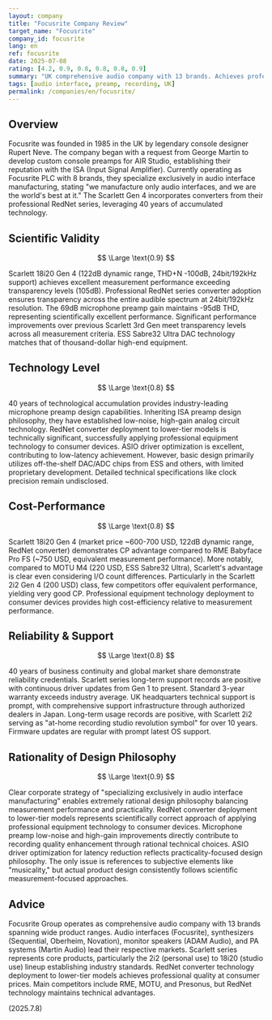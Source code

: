 ```yaml
---
layout: company
title: "Focusrite Company Review"
target_name: "Focusrite"
company_id: focusrite
lang: en
ref: focusrite
date: 2025-07-08
rating: [4.2, 0.9, 0.8, 0.8, 0.8, 0.9]
summary: "UK comprehensive audio company with 13 brands. Achieves professional quality at consumer prices through RedNet technology."
tags: [audio interface, preamp, recording, UK]
permalink: /companies/en/focusrite/
---
```


## Overview

Focusrite was founded in 1985 in the UK by legendary console designer Rupert Neve. The company began with a request from George Martin to develop custom console preamps for AIR Studio, establishing their reputation with the ISA (Input Signal Amplifier). Currently operating as Focusrite PLC with 8 brands, they specialize exclusively in audio interface manufacturing, stating "we manufacture only audio interfaces, and we are the world's best at it." The Scarlett Gen 4 incorporates converters from their professional RedNet series, leveraging 40 years of accumulated technology.

## Scientific Validity

$$ \Large \text{0.9} $$

Scarlett 18i20 Gen 4 (122dB dynamic range, THD+N -100dB, 24bit/192kHz support) achieves excellent measurement performance exceeding transparency levels (105dB). Professional RedNet series converter adoption ensures transparency across the entire audible spectrum at 24bit/192kHz resolution. The 69dB microphone preamp gain maintains -95dB THD, representing scientifically excellent performance. Significant performance improvements over previous Scarlett 3rd Gen meet transparency levels across all measurement criteria. ESS Sabre32 Ultra DAC technology matches that of thousand-dollar high-end equipment.

## Technology Level

$$ \Large \text{0.8} $$

40 years of technological accumulation provides industry-leading microphone preamp design capabilities. Inheriting ISA preamp design philosophy, they have established low-noise, high-gain analog circuit technology. RedNet converter deployment to lower-tier models is technically significant, successfully applying professional equipment technology to consumer devices. ASIO driver optimization is excellent, contributing to low-latency achievement. However, basic design primarily utilizes off-the-shelf DAC/ADC chips from ESS and others, with limited proprietary development. Detailed technical specifications like clock precision remain undisclosed.

## Cost-Performance

$$ \Large \text{0.8} $$

Scarlett 18i20 Gen 4 (market price ~600-700 USD, 122dB dynamic range, RedNet converter) demonstrates CP advantage compared to RME Babyface Pro FS (~750 USD, equivalent measurement performance). More notably, compared to MOTU M4 (220 USD, ESS Sabre32 Ultra), Scarlett's advantage is clear even considering I/O count differences. Particularly in the Scarlett 2i2 Gen 4 (200 USD) class, few competitors offer equivalent performance, yielding very good CP. Professional equipment technology deployment to consumer devices provides high cost-efficiency relative to measurement performance.

## Reliability & Support

$$ \Large \text{0.8} $$

40 years of business continuity and global market share demonstrate reliability credentials. Scarlett series long-term support records are positive with continuous driver updates from Gen 1 to present. Standard 3-year warranty exceeds industry average. UK headquarters technical support is prompt, with comprehensive support infrastructure through authorized dealers in Japan. Long-term usage records are positive, with Scarlett 2i2 serving as "at-home recording studio revolution symbol" for over 10 years. Firmware updates are regular with prompt latest OS support.

## Rationality of Design Philosophy

$$ \Large \text{0.9} $$

Clear corporate strategy of "specializing exclusively in audio interface manufacturing" enables extremely rational design philosophy balancing measurement performance and practicality. RedNet converter deployment to lower-tier models represents scientifically correct approach of applying professional equipment technology to consumer devices. Microphone preamp low-noise and high-gain improvements directly contribute to recording quality enhancement through rational technical choices. ASIO driver optimization for latency reduction reflects practicality-focused design philosophy. The only issue is references to subjective elements like "musicality," but actual product design consistently follows scientific measurement-focused approaches.

## Advice

Focusrite Group operates as comprehensive audio company with 13 brands spanning wide product ranges. Audio interfaces (Focusrite), synthesizers (Sequential, Oberheim, Novation), monitor speakers (ADAM Audio), and PA systems (Martin Audio) lead their respective markets. Scarlett series represents core products, particularly the 2i2 (personal use) to 18i20 (studio use) lineup establishing industry standards. RedNet converter technology deployment to lower-tier models achieves professional quality at consumer prices. Main competitors include RME, MOTU, and Presonus, but RedNet technology maintains technical advantages.

(2025.7.8)